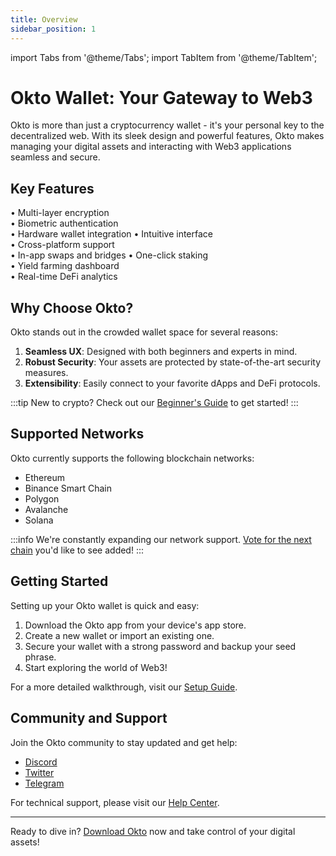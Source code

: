```yaml
---
title: Overview 
sidebar_position: 1
---
```



import Tabs from '@theme/Tabs';
import TabItem from '@theme/TabItem';


# Okto Wallet: Your Gateway to Web3


Okto is more than just a cryptocurrency wallet - it's your personal key to the decentralized web. With its sleek design and powerful features, Okto makes managing your digital assets and interacting with Web3 applications seamless and secure.


## Key Features

<Tabs>
  <TabItem value="security" label="Security" default>
    • Multi-layer encryption<br/>
    • Biometric authentication<br/>
    • Hardware wallet integration
  </TabItem>
  <TabItem value="usability" label="Usability">
    • Intuitive interface<br/>
    • Cross-platform support<br/>
    • In-app swaps and bridges
  </TabItem>
  <TabItem value="defi" label="DeFi Integration">
    • One-click staking<br/>
    • Yield farming dashboard<br/>
    • Real-time DeFi analytics
  </TabItem>
</Tabs>



## Why Choose Okto?

Okto stands out in the crowded wallet space for several reasons:

1. **Seamless UX**: Designed with both beginners and experts in mind.
2. **Robust Security**: Your assets are protected by state-of-the-art security measures.
3. **Extensibility**: Easily connect to your favorite dApps and DeFi protocols.

:::tip
New to crypto? Check out our [Beginner's Guide](/docs/beginners-guide) to get started!
:::

## Supported Networks

Okto currently supports the following blockchain networks:

- Ethereum
- Binance Smart Chain
- Polygon
- Avalanche
- Solana

:::info
We're constantly expanding our network support. [Vote for the next chain](https://feedback.oktowallet.com) you'd like to see added!
:::

## Getting Started

Setting up your Okto wallet is quick and easy:

1. Download the Okto app from your device's app store.
2. Create a new wallet or import an existing one.
3. Secure your wallet with a strong password and backup your seed phrase.
4. Start exploring the world of Web3!

For a more detailed walkthrough, visit our [Setup Guide](/docs/setup-guide).

## Community and Support

Join the Okto community to stay updated and get help:

- [Discord](https://discord.gg/oktowallet)
- [Twitter](https://twitter.com/OktoWallet)
- [Telegram](https://t.me/OktoWallet)

For technical support, please visit our [Help Center](https://help.oktowallet.com).

---

Ready to dive in? [Download Okto](https://oktowallet.com/download) now and take control of your digital assets!